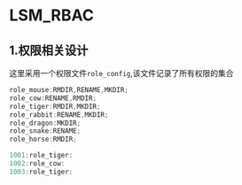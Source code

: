 # LSM_RBAC
## 1.权限相关设计
这里采用一个权限文件`role_config`,该文件记录了所有权限的集合
```c
role_mouse:RMDIR,RENAME,MKDIR;
role_cow:RENAME,RMDIR;
role_tiger:RMDIR,MKDIR;
role_rabbit:RENAME,MKDIR;
role_dragon:MKDIR;
role_snake:RENAME;
role_horse:RMDIR;
```

```c
1001:role_tiger:
1002:role_cow:
1003:role_tiger:
```
